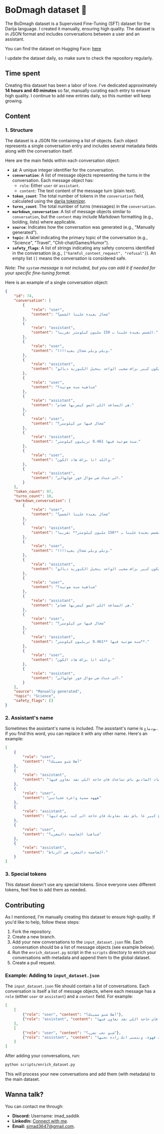 # BoDmagh dataset 🧠

The BoDmagh dataset is a Supervised Fine-Tuning (SFT) dataset for the Darija language. I created it manually, ensuring high quality. The dataset is in JSON format and includes conversations between a user and an assistant.

You can find the dataset on Hugging Face: [here](https://huggingface.co/datasets/ImadSaddik/BoDmaghDataset)

I update the dataset daily, so make sure to check the repository regularly.

## Time spent  

Creating this dataset has been a labor of love. I’ve dedicated approximately **14 hours and 40 minutes** so far, manually curating each entry to ensure high quality. I continue to add new entries daily, so this number will keep growing.

## Content

### 1. Structure

The dataset is a JSON file containing a list of objects. Each object represents a single conversation entry and includes several metadata fields along with the conversation itself.

Here are the main fields within each conversation object:

* **`id`**: A unique integer identifier for the conversation.
* **`conversation`**: A list of message objects representing the turns in the conversation. Each message object has:
  * `role`: Either `user` or `assistant`.
  * `content`: The text content of the message turn (plain text).
* **`token_count`**: The total number of tokens in the `conversation` field, calculated using the [darija tokenizer](https://github.com/ImadSaddik/DarijaTokenizers).
* **`turns_count`**: The total number of turns (messages) in the `conversation`.
* **`markdown_conversation`**: A list of message objects similar to `conversation`, but the `content` may include Markdown formatting (e.g., bolding, lists) where applicable.
* **`source`**: Indicates how the conversation was generated (e.g., "Manually generated").
* **`topic`**: A label indicating the primary topic of the conversation (e.g., "Science", "Travel", "Chit-chat/Games/Humor").
* **`safety_flags`**: A list of strings indicating any safety concerns identified in the conversation (e.g., `["harmful_content_request", "refusal"]`). An empty list `[]` means the conversation is considered safe.

*Note: The `system` message is not included, but you can add it if needed for your specific fine-tuning format.*

Here is an example of a single conversation object:

```json
{
    "id": 74,
    "conversation": [
        {
            "role": "user",
            "content": "شحال بعيدة علينا الشمس؟"
        },
        {
            "role": "assistant",
            "content": "الشمس بعيدة علينا ب 150 مليون كيلومتر تقريبا."
        },
        {
            "role": "user",
            "content": "ويلي ويلي شحال بعيداااا."
        },
        {
            "role": "assistant",
            "content": "واييه راه هاد الكون كبير بزاف صعيب الواحد يتخيل الكبورية ديالو."
        },
        {
            "role": "user",
            "content": "شناهية سنة ضوئية؟"
        },
        {
            "role": "assistant",
            "content": "هي المسافة اللي الضو كيضربها فعام."
        },
        {
            "role": "user",
            "content": "شحال فيها من كيلومتر؟"
        },
        {
            "role": "assistant",
            "content": "سنة ضوئية فيها 9.461 تريليون كيلومتر."
        },
        {
            "role": "user",
            "content": "والله اتا بزاف هاد الكون."
        },
        {
            "role": "assistant",
            "content": "الى عندك شي سؤال خور غولهالي."
        }
    ],
    "token_count": 97,
    "turns_count": 10,
    "markdown_conversation": [
        {
            "role": "user",
            "content": "شحال بعيدة علينا الشمس؟"
        },
        {
            "role": "assistant",
            "content": "الشمس بعيدة علينا ب **150 مليون كيلومتر** تقريبا."
        },
        {
            "role": "user",
            "content": "ويلي ويلي شحال بعيداااا."
        },
        {
            "role": "assistant",
            "content": "واييه راه هاد الكون كبير بزاف صعيب الواحد يتخيل الكبورية ديالو."
        },
        {
            "role": "user",
            "content": "شناهية سنة ضوئية؟"
        },
        {
            "role": "assistant",
            "content": "هي المسافة اللي الضو كيضربها فعام."
        },
        {
            "role": "user",
            "content": "شحال فيها من كيلومتر؟"
        },
        {
            "role": "assistant",
            "content": "سنة ضوئية فيها **9.461 تريليون كيلومتر**."
        },
        {
            "role": "user",
            "content": "والله اتا بزاف هاد الكون."
        },
        {
            "role": "assistant",
            "content": "الى عندك شي سؤال خور غولهالي."
        }
    ],
    "source": "Manually generated",
    "topic": "Science",
    "safety_flags": []
}
```

### 2. Assistant's name

Sometimes the assistant's name is included. The assistant's name is `بودماغ`. If you find this word, you can replace it with any other name. Here's an example:

```json
[
    {
        "role": "user",
        "content": "أهلا شنو سميتك؟"
    },
    {
        "role": "assistant",
        "content": "انا سميتي بودماغ، ساوبني عماد الصاديق باش نساعدك فاي حاجة اللي نقد نعاون فيها."
    },
    {
        "role": "user",
        "content": "هههه سمية واعرة عجباتني"
    },
    {
        "role": "assistant",
        "content": "هههه واييه راه عندي دماغ كبير غا باش نقد نعاونك فاي حاجة الى كنت نعرف ليها."
    },
    {
        "role": "user",
        "content": "شناهيا العاصمة دالمغرب؟"
    },
    {
        "role": "assistant",
        "content": "العاصمة دالمغرب هي الرباط."
    }
]
```

### 3. Special tokens

This dataset doesn't use any special tokens. Since everyone uses different tokens, feel free to add them as needed.

## Contributing

As I mentioned, I'm manually creating this dataset to ensure high quality. If you'd like to help, follow these steps:

1. Fork the repository.
2. Create a new branch.
3. Add your new conversations to the `input_dataset.json` file. Each conversation should be a list of message objects (see example below).
4. Run the `enrich_dataset.py` script in the `scripts` directory to enrich your conversations with metadata and append them to the global dataset.
5. Create a pull request.

### Example: Adding to `input_dataset.json`

The `input_dataset.json` file should contain a list of conversations. Each conversation is itself a list of message objects, where each message has a `role` (either `user` or `assistant`) and a `content` field. For example:

```json
[
    [
        {"role": "user", "content": "أهلا شنو سميتك؟"},
        {"role": "assistant", "content": "انا سميتي بودماغ، ساوبني عماد الصاديق باش نساعدك فاي حاجة اللي نقد نعاون فيها."}
    ],
    [
        {"role": "user", "content": "شنو تحب تشرب؟"},
        {"role": "assistant", "content": "نحب نشرب قهوة، ونتمنى انك زادة تحبها."}
    ]
]
```

After adding your conversations, run:

```bash
python scripts/enrich_dataset.py
```

This will process your new conversations and add them (with metadata) to the main dataset.

## Wanna talk?

You can contact me through:

* **Discord:** Username: imad_saddik
* **LinkedIn:** [Connect with me](https://www.linkedin.com/in/imadsaddik/).
* **Email:** [simad3647@gmail.com](mailto:simad3647@gmail.com).

